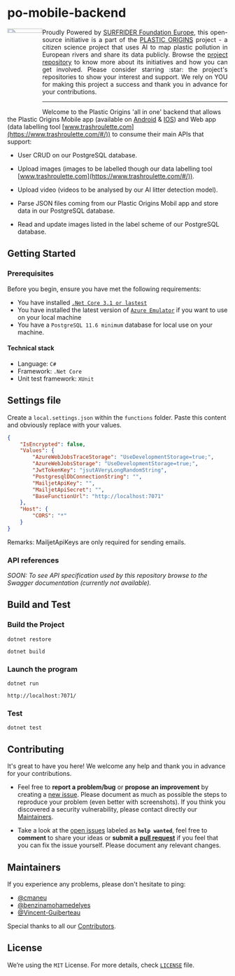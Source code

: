 <h1 align="left">po-mobile-backend</h1>

<a href="https://www.plasticorigins.eu/"><img width="80px" src="https://github.com/surfriderfoundationeurope/The-Plastic-Origins-Project/blob/master/assets/PlasticOrigins_logo.png" width="5%" height="5%" align="left" hspace="0" vspace="0"></a>

  <p align="justify">Proudly Powered by <a href="https://surfrider.eu/">SURFRIDER Foundation Europe</a>, this open-source initiative is a part of the <a href="https://www.plasticorigins.eu/">PLASTIC ORIGINS</a> project - a citizen science project that uses AI to map plastic pollution in European rivers and share its data publicly. Browse the <a href="https://github.com/surfriderfoundationeurope/The-Plastic-Origins-Project">project repository</a> to know more about its initiatives and how you can get involved. Please consider starring :star: the project's repositories to show your interest and support. We rely on YOU for making this project a success and thank you in advance for your contributions.</p>

_________________
<!--- OPTIONAL: You can add badges and shields to reflect the current status of the project, the licence it uses and if any dependencies it uses are up-to-date. Plus they look pretty cool! You can find a list of badges or design your own at https://shields.io/ --->

Welcome to the Plastic Origins 'all in one' backend that allows the Plastic Origins Mobile app (available on [Android](https://play.google.com/store/apps/details?id=com.plasticorigins&hl=fr&gl=US) & [IOS](https://apps.apple.com/fr/app/plastic-origins/id1532710998)) and Web app (data labelling tool  [www.trashroulette.com](https://www.trashroulette.com/#/)) to consume their main APIs that support:

* User CRUD on our PostgreSQL database.

* Upload images (images to be labelled though our data labelling tool [www.trashroulette.com](https://www.trashroulette.com/#/)).

* Upload video (videos to be analysed by our AI litter detection model).

* Parse JSON files coming from our Plastic Origins Mobil app and store data in our PostgreSQL database.

* Read and update images listed in the label scheme of our PostgreSQL database.

## **Getting Started**

### **Prerequisites**

Before you begin, ensure you have met the following requirements:

* You have installed [`.Net Core 3.1 or lastest`](https://dotnet.microsoft.com/download/dotnet/3.1)
* You have installed the latest version of [`Azure Emulator`](https://docs.microsoft.com/en-us/azure/storage/common/storage-use-emulator) if you want to use on your local machine
* You have a `PostgreSQL 11.6 minimum` database for local use on your machine.

#### **Technical stack**

* Language: `C#`
* Framework: `.Net Core`
* Unit test framework: `XUnit`

## **Settings file**

Create a `local.settings.json` within the `functions` folder. Paste this content and obviously replace with your values.

```json
{
	"IsEncrypted": false,
	"Values": {
		"AzureWebJobsTraceStorage": "UseDevelopmentStorage=true;",
		"AzureWebJobsStorage": "UseDevelopmentStorage=true;",
		"JwtTokenKey": "jsutAVeryLongRandomString",
		"PostgresqlDbConnectionString": "",
		"MailjetApiKey": "",
		"MailjetApiSecret": "",
		"BaseFunctionUrl": "http://localhost:7071"
	},
	"Host": {
		"CORS": "*"
	}
}
```

Remarks: MailjetApiKeys are only required for sending emails.

### **API references**

*SOON: To see API specification used by this repository browse to the Swagger documentation (currently not available).*

<!--- Below an example of the API Functions to use for creating po-mobil-backend Swagger documentation:

```http
AnnotateImage:[POST] /images/annotate
```

```http
GetImageBBox:[GET] /images/bbox{imageId}
```

```http
GetImageTrashTypes:[GET] /images/trashtypes
```

```http
GetOneImage:[GET] /images/imgName/{fileName}
```

```http
GetRandomImage:[GET] /images/random
```

```http
Heartbeat:[GET,POST] /heartbeat
```

```http
Login:[POST] /login
```

```http
ReferenceGetRiverDB:[GET] /reference/rivers
```

```http
RefreshToken:[POST] /auth/refreshtoken
```

```http
Register:[POST] /register
```

```http
ResetAccount:[POST] /auth/reset
```

```http
ResetAccountForm:[GET] /auth/reset
```

```http
UpdateImageData:[POST] /images/update
```

```http
UpdatePassword:[POST] /auth/updatepassword
```

```http
UploadTrace:[POST] /trace
```

```http
UploadTraceAttachment:[POST] /trace/{traceId}/attachments/{fileName}
```

```http
Validate:[GET] /validate/{code}
```
-->

## **Build and Test**

### **Build the Project**

```shell
dotnet restore 
```
```shell
dotnet build
```

### **Launch the program**

```shell
dotnet run 
```
```shell
http://localhost:7071/
```

### **Test**

```shell
dotnet test
```

## **Contributing**

It's great to have you here! We welcome any help and thank you in advance for your contributions.

* Feel free to **report a problem/bug** or **propose an improvement** by creating a [new issue](https://github.com/surfriderfoundationeurope/po-mobile-backend/issues). Please document as much as possible the steps to reproduce your problem (even better with screenshots). If you think you discovered a security vulnerability, please contact directly our [Maintainers](##Maintainers).

* Take a look at the [open issues](https://github.com/surfriderfoundationeurope/po-mobile-backend/issues) labeled as **`help wanted`**, feel free to **comment** to share your ideas or **submit a** [**pull request**](https://github.com/surfriderfoundationeurope/po-mobile-backend/pulls) if you feel that you can fix the issue yourself. Please document any relevant changes.

## **Maintainers**

If you experience any problems, please don't hesitate to ping:

* [@cmaneu](https://github.com/cmaneu)
* [@benzinamohamedelyes](https://github.com/benzinamohamedelyes)
* [@Vincent-Guiberteau](https://github.com/Vincent-Guiberteau)

Special thanks to all our [Contributors](https://github.com/orgs/surfriderfoundationeurope/people).

## **License**

We’re using the `MIT` License. For more details, check [`LICENSE`](https://github.com/surfriderfoundationeurope/po-mobile-backend/blob/main/LICENSE) file.
